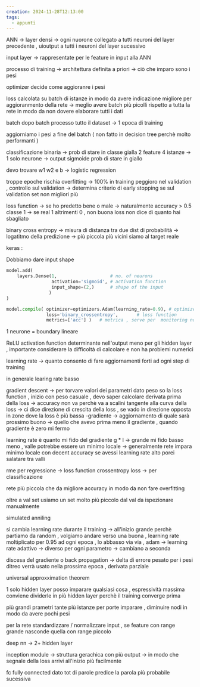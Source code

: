 ```yaml
---
creation: 2024-11-28T12:13:00
tags:
  - appunti
---
```

ANN -> layer densi -> ogni nuorone collegato a tutti neuroni del layer precedente , uìoutput a tutti i neuroni del layer sucessivo

input layer -> rappresentate per le feature in input alla ANN

processo di training -> architettura definita a priori -> ciò che imparo sono i pesi

optimizer decide come aggioranre i pesi 

loss calcolata su batch di istanze in modo da avere indicazione migliore per aggioranmento della rete -> meglio avere batch più picolli rispetto a tutta la rete in modo da non dovere elaborare tutti i dati 

batch dopo batch processo tutto il dataset -> 1 epoca di training

aggiorniamo i pesi a fine del batch ( non fatto in decision tree perchè molto performanti )

classificazione binaria -> prob di stare in classe gialla 
2 feature 4 istanze -> 1 solo neurone -> output sigmoide prob di stare in giallo 

devo trovare w1 w2 e b -> logistic regression

troppe epoche rischia overfitting -> 100% in training peggioro nel validation , controllo sul validation -> determina criterio di early stopping se sul validation set non migliori più 

loss function -> se ho predetto bene o male -> naturalmente accuracy > 0.5 classe 1 -> se real 1 altrimenti 0 , non buona loss non dice di quanto hai sbagliato 

binary cross entropy -> misura di distanza tra due dist di probabilità -> logatitmo della predizione -> più piccola più vicini siamo al target reale 

keras :

Dobbiamo dare input shape

```python
model.add( 
    layers.Dense(1,                    # no. of neurons
                 activation='sigmoid', # activation function
                 input_shape=(2,)      # shape of the input
                )
)
```

```python
model.compile( optimizer=optimizers.Adam(learning_rate=0.9), # optimizer
               loss='binary_crossentropy',       # loss function
               metrics=['acc'] )   # metrica , serve per  monitoring non ha impatto sul training , inpatto se usato per quando fermare numero di epoch
```

1 neurone = boundary lineare

ReLU activation function determinante nell'output meno per gli hidden layer , importante considerare la difficoltà di calcolare e non ha problemi numerici 

learning rate -> quanto consento di fare aggiornamenti forti ad ogni step di training 

in generale learing rate basso 

gradient descent -> per torvare valori dei parametri 
dato peso so la loss function , inizio con peso casuale , devo saper calcolare derivata prima della loss -> accuracy non va perchè va a scalini
tangente alla curva della loss -> ci dice direzione di crescita della loss , se vado in direzione opposta in zone dove la loss è più bassa -gradiente -> aggiornamento di quale sarà prossimo buono -> quello che avevo prima meno il gradiente , quando gradiente è zero mi fermo 

learning rate è quanto mi fido del gradiente g * l -> grande mi fido basso meno , valle potrebbe essere un minimo locale -> generalmente rete impara minimo locale con decent accuracy 
se avessi learning rate alto porei salatare tra valli 

rme per regressione -> loss function 
crossentropy loss -> per classificazione 

rete più piccola che da migliore accuracy in modo da non fare overfitting 

oltre a val set usiamo un set molto più piccolo dal val da ispezionare manualmente 

simulated anniling

si cambia learning rate durante il training -> all'inizio grande perchè partiamo da random , volgiamo andare verso una buona , learning rate moltiplicato per 0.95 ad ogni epoca , lo abbasso via via , adam -> learning rate adattivo -> diverso per ogni parametro -> cambiano a seconda 

discesa del gradiente o back propagation -> delta di errore pesato per i pesi ditreo verrà usato nella prossima epoca , derivata parziale 

universal approxximation theorem

1 solo hidden layer posso imparare qualsiasi cosa , espressività massima 
conviene dividerle in più hidden layer perchè il training converge prima 

più grandi prametri tante più istanze per porte imparare , diminuire nodi in modo da avere pochi pesi 

per la rete standardizzare / normalizzare input , se feature con range grande nasconde quella con range piccolo

deep nn -> 2+ hidden layer

inception module -> struttura gerachica con più output -> in modo che segnale della loss arrivi all'inizio più facilmente 

fc fully connected 
dato tot di parole predice la parola più probabile sucessiva 
